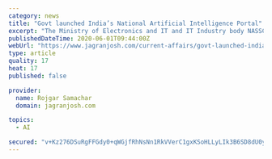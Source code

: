 ```yaml
---
category: news
title: "Govt launched India’s National Artificial Intelligence Portal"
excerpt: "The Ministry of Electronics and IT and IT Industry body NASSCOM has jointly developed Indias national Artificial Intelligence Portal called"
publishedDateTime: 2020-06-01T09:44:00Z
webUrl: "https://www.jagranjosh.com/current-affairs/govt-launched-indias-national-artificial-intelligence-portal-1591004525-1"
type: article
quality: 17
heat: 17
published: false

provider:
  name: Rojgar Samachar
  domain: jagranjosh.com

topics:
  - AI

secured: "v+Kz276DSuRgFFGdy0+qWGjfRhNsNn1RkVVerC1gxKSoHLLyLIk3B6SD8dU0yhen72L9O2+3ag/4vq8zflvVFtpsrka12j+dzphGF/dWsCLPkoi5fdiw7IOg00iv6tcrZJiqo9sBYpeNjWt8qSaQZxU3+VKwvPMSY5wHi/ur8esBQO3ppCu44oXkqq0YalNhauRGsp44IJWPhGuV/J/QqnzHODeVBQSZs7FXa+357G9MRsQuoOprxMm2GeDm8ZzHoEEK4c3TB/+NzQpbTUdH3JOgKVTC2etdzZP/WyLNjilW7oljL7LBccjWCXfTG/hQ0iVSvgQr0Ed/Pxd0+aAkL2V8OdG1O72RwL0FJzEVicr8MaiH/O83K2qQsqx1PNEsBatpt/8OBfl9jtixb6DNwi6zEfqu7uAX6s2aqSiiqFHsW1hD7IgW9NmC8oMFRKAtKPSiqWVTqCwPin97jIrFXf4/t2FmSNkjmGLMl3Ty1aA=;qTCQpIMAbgfwwFIgsPflWw=="
---
```


